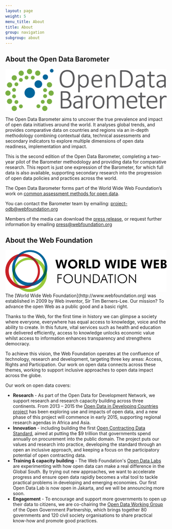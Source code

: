 ```yaml
---
layout: page
weight: 5
menu_title: About
title: About
group: navigation
subgroup: about
---
```



## About the Open Data Barometer

<div class="col-md-4 pull-right"><img src="/assets/images/odb-logo.png" class="img-responsive"></div>

The Open Data Barometer aims to uncover the true prevalence and impact of open data initiatives around the world. It analyses global trends, and provides comparative data on countries and regions via an in-depth methodology combining contextual data, technical assessments and secondary indicators to explore multiple dimensions of open data readiness, implementation and impact. 

This is the second edition of the Open Data Barometer, completing a two-year pilot of the Barometer methodology and providing data for comparative research. This report is just one expression of the Barometer, for which full data is also available, supporting secondary research into the progression of open data policies and practices across the world. 

The Open Data Barometer forms part of the World Wide Web Foundation’s work on [common assessment methods for open data](http://opendataresearch.org/sites/default/files/posts/Common%20Assessment%20Workshop%20Report.pdf). 

You can contact the Barometer team by emailing: [project-odb@webfoundation.org](mailto:project-odb@webfoundation.org)

Members of the media can download the [press release](/assets/downloads/OpenDataBarometer-SecondEdition-PressRelease.pdf), or request further information by emailing [press@webfoundation.org](mailto:press@webfoundation.org)

## About the Web Foundation

<div class="col-md-4 pull-right"><img src="/assets/images/logos/webfoundation.png" class="img-responsive"></div>
The [World Wide Web Foundation](http://www.webfoundation.org) was established in 2009 by Web inventor, Sir Tim Berners-Lee. Our mission? To advance the open Web as a public good and a basic right.
 
Thanks to the Web, for the first time in history we can glimpse a society where everyone, everywhere has equal access to knowledge, voice and the ability to create. In this future, vital services such as health and education are delivered efficiently, access to knowledge unlocks economic value whilst access to information enhances transparency and strengthens democracy.
 
To achieve this vision, the Web Foundation operates at the confluence of technology, research and development, targeting three key areas: Access, Rights and Participation. Our work on open data connects across these themes, working to support inclusive approaches to open data impact across the globe.

Our work on open data covers:

* **Research** - As part of the Open Data for Development Network, we support research and research capacity building across three continents. From 2013 – 2015 the [Open Data in Developing Countries project](http://www.opendataresearch.org/emergingimpacts/) has been exploring use and impacts of open data, and a new phase of this project will commence in early 2015, supporting regional research agendas in Africa and Asia. 
* **Innovation** - including building the first [Open Contracting Data Standard](http://standard.open-contracting.org), aimed at putting the $9 trillion that governments spend annually on procurement into the public domain. The project puts our values and research into practice, developing the standard through an open an inclusive approach, and keeping a focus on the participatory potential of open contracting data.
* **Training & capacity building** - The Web Foundation's [Open Data Labs](http://labs.webfoundation.org) are experimenting with how open data can make a real difference in the Global South. By trying out new approaches, we want to accelerate progress and ensure open data rapidly becomes a vital tool to tackle practical problems in developing and emerging economies. Our first Open Data Lab is now open in Jakarta, and we will be announcing more soon. 
* **Engagement** - To encourage and support more governments to open up their data to citizens, we are co-chairing the [Open Data Working Group](http://www.opengovpartnership.org/groups/opendata/) of the Open Government Partnership, which brings together 80 governments and 120 civil society organisations to share practical know-how and promote good practices. 
